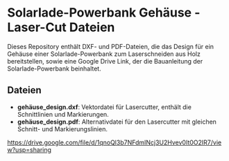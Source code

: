 # Solarlade-Powerbank Gehäuse - Laser-Cut Dateien

Dieses Repository enthält DXF- und PDF-Dateien, die das Design für ein Gehäuse einer Solarlade-Powerbank zum Laserschneiden aus Holz bereitstellen, sowie eine Google Drive Link, der die Bauanleitung der Solarlade-Powerbank beinhaltet.

## Dateien

- **gehäuse_design.dxf**: Vektordatei für Lasercutter, enthält die Schnittlinien und Markierungen.
- **gehäuse_design.pdf**: Alternativdatei für den Lasercutter mit gleichen Schnitt- und Markierungslinien.

https://drive.google.com/file/d/1qnoQl3b7NFdmINcj3U2Hvev0It0O2IR7/view?usp=sharing
